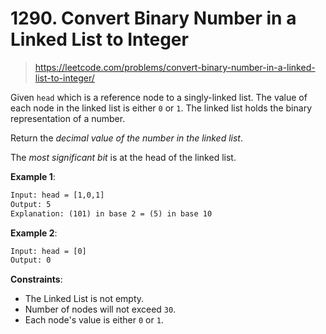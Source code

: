 # 1290. Convert Binary Number in a Linked List to Integer

> <https://leetcode.com/problems/convert-binary-number-in-a-linked-list-to-integer/>

Given `head` which is a reference node to a singly-linked list. The value of
each node in the linked list is either `0` or `1`. The linked list holds the
binary representation of a number.

Return the *decimal value of the number in the linked list*.

The *most significant bit* is at the head of the linked list.

**Example 1**:

```txt
Input: head = [1,0,1]
Output: 5
Explanation: (101) in base 2 = (5) in base 10
```

**Example 2**:

```txt
Input: head = [0]
Output: 0
```

**Constraints**:

- The Linked List is not empty.
- Number of nodes will not exceed `30`.
- Each node's value is either `0` or `1`.
